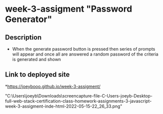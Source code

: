 # week-3-assigment "Password Generator"

## Description
* When the generate password button is pressed then series of prompts will appear and once all are answered a random password of the criteria is generated and shown
## Link to deployed site
*https://joeybooo.github.io/week-3-assigment/

"C:\Users\joeyb\Downloads\screencapture-file-C-Users-joeyb-Desktop-full-web-stack-certification-class-homework-assignments-3-javascript-week-3-assigment-inde-html-2022-05-15-22_26_33.png"

